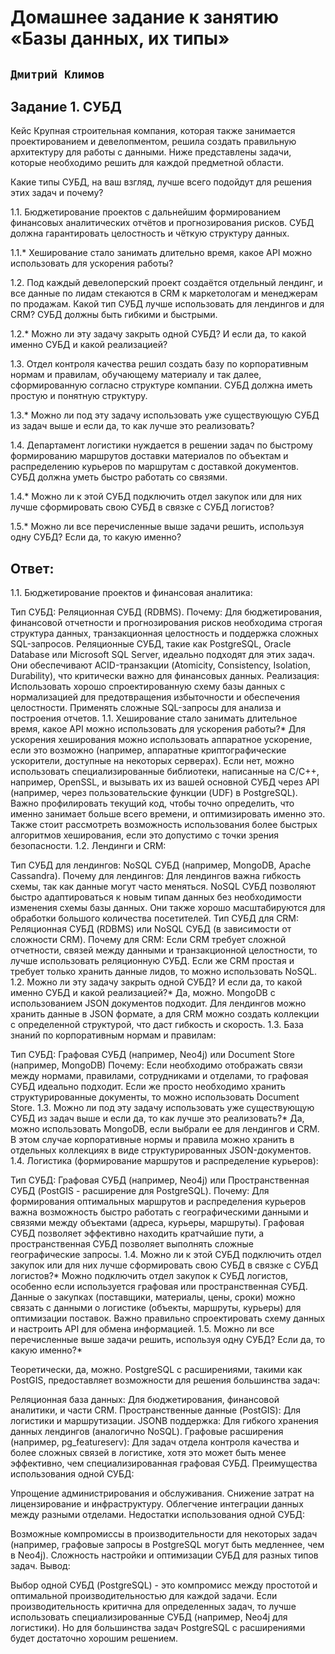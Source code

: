 # Домашнее задание к занятию «Базы данных, их типы»

## ` Дмитрий Климов `

## Задание 1. СУБД
Кейс
Крупная строительная компания, которая также занимается проектированием и девелопментом, решила создать правильную архитектуру для работы с данными. Ниже представлены задачи, которые необходимо решить для каждой предметной области.

Какие типы СУБД, на ваш взгляд, лучше всего подойдут для решения этих задач и почему?

1.1. Бюджетирование проектов с дальнейшим формированием финансовых аналитических отчётов и прогнозирования рисков. СУБД должна гарантировать целостность и чёткую структуру данных.

1.1.* Хеширование стало занимать длительно время, какое API можно использовать для ускорения работы?

1.2. Под каждый девелоперский проект создаётся отдельный лендинг, и все данные по лидам стекаются в CRM к маркетологам и менеджерам по продажам. Какой тип СУБД лучше использовать для лендингов и для CRM? СУБД должны быть гибкими и быстрыми.

1.2.* Можно ли эту задачу закрыть одной СУБД? И если да, то какой именно СУБД и какой реализацией?

1.3. Отдел контроля качества решил создать базу по корпоративным нормам и правилам, обучающему материалу и так далее, сформированную согласно структуре компании. СУБД должна иметь простую и понятную структуру.

1.3.* Можно ли под эту задачу использовать уже существующую СУБД из задач выше и если да, то как лучше это реализовать?

1.4. Департамент логистики нуждается в решении задач по быстрому формированию маршрутов доставки материалов по объектам и распределению курьеров по маршрутам с доставкой документов. СУБД должна уметь быстро работать со связями.

1.4.* Можно ли к этой СУБД подключить отдел закупок или для них лучше сформировать свою СУБД в связке с СУБД логистов?

1.5.* Можно ли все перечисленные выше задачи решить, используя одну СУБД? Если да, то какую именно?


## Ответ:

1.1. Бюджетирование проектов и финансовая аналитика:

Тип СУБД: Реляционная СУБД (RDBMS).
Почему: Для бюджетирования, финансовой отчетности и прогнозирования рисков необходима строгая структура данных, транзакционная целостность и поддержка сложных SQL-запросов. Реляционные СУБД, такие как PostgreSQL, Oracle Database или Microsoft SQL Server, идеально подходят для этих задач. Они обеспечивают ACID-транзакции (Atomicity, Consistency, Isolation, Durability), что критически важно для финансовых данных.
Реализация: Использовать хорошо спроектированную схему базы данных с нормализацией для предотвращения избыточности и обеспечения целостности. Применять сложные SQL-запросы для анализа и построения отчетов.
1.1. Хеширование стало занимать длительное время, какое API можно использовать для ускорения работы?* Для ускорения хеширования можно использовать аппаратное ускорение, если это возможно (например, аппаратные криптографические ускорители, доступные на некоторых серверах). Если нет, можно использовать специализированные библиотеки, написанные на C/C++, например, OpenSSL, и вызывать их из вашей основной СУБД через API (например, через пользовательские функции (UDF) в PostgreSQL). Важно профилировать текущий код, чтобы точно определить, что именно занимает больше всего времени, и оптимизировать именно это. Также стоит рассмотреть возможность использования более быстрых алгоритмов хеширования, если это допустимо с точки зрения безопасности.
1.2. Лендинги и CRM:

Тип СУБД для лендингов: NoSQL СУБД (например, MongoDB, Apache Cassandra).
Почему для лендингов: Для лендингов важна гибкость схемы, так как данные могут часто меняться. NoSQL СУБД позволяют быстро адаптироваться к новым типам данных без необходимости изменения схемы базы данных. Они также хорошо масштабируются для обработки большого количества посетителей.
Тип СУБД для CRM: Реляционная СУБД (RDBMS) или NoSQL СУБД (в зависимости от сложности CRM).
Почему для CRM: Если CRM требует сложной отчетности, связей между данными и транзакционной целостности, то лучше использовать реляционную СУБД. Если же CRM простая и требует только хранить данные лидов, то можно использовать NoSQL.
1.2. Можно ли эту задачу закрыть одной СУБД? И если да, то какой именно СУБД и какой реализацией?* Да, можно. MongoDB с использованием JSON документов подходит. Для лендингов можно хранить данные в JSON формате, а для CRM можно создать коллекции с определенной структурой, что даст гибкость и скорость.
1.3. База знаний по корпоративным нормам и правилам:

Тип СУБД: Графовая СУБД (например, Neo4j) или Document Store (например, MongoDB)
Почему: Если необходимо отображать связи между нормами, правилами, сотрудниками и отделами, то графовая СУБД идеально подходит. Если же просто необходимо хранить структурированные документы, то можно использовать Document Store.
1.3. Можно ли под эту задачу использовать уже существующую СУБД из задач выше и если да, то как лучше это реализовать?* Да, можно использовать MongoDB, если выбрали ее для лендингов и CRM. В этом случае корпоративные нормы и правила можно хранить в отдельных коллекциях в виде структурированных JSON-документов.
1.4. Логистика (формирование маршрутов и распределение курьеров):

Тип СУБД: Графовая СУБД (например, Neo4j) или Пространственная СУБД (PostGIS - расширение для PostgreSQL).
Почему: Для формирования оптимальных маршрутов и распределения курьеров важна возможность быстро работать с географическими данными и связями между объектами (адреса, курьеры, маршруты). Графовая СУБД позволяет эффективно находить кратчайшие пути, а пространственная СУБД позволяет выполнять сложные географические запросы.
1.4. Можно ли к этой СУБД подключить отдел закупок или для них лучше сформировать свою СУБД в связке с СУБД логистов?* Можно подключить отдел закупок к СУБД логистов, особенно если используется графовая или пространственная СУБД. Данные о закупках (поставщики, материалы, цены, сроки) можно связать с данными о логистике (объекты, маршруты, курьеры) для оптимизации поставок. Важно правильно спроектировать схему данных и настроить API для обмена информацией.
1.5. Можно ли все перечисленные выше задачи решить, используя одну СУБД? Если да, то какую именно?*

Теоретически, да, можно. PostgreSQL с расширениями, такими как PostGIS, предоставляет возможности для решения большинства задач:

Реляционная база данных: Для бюджетирования, финансовой аналитики, и части CRM.
Пространственные данные (PostGIS): Для логистики и маршрутизации.
JSONB поддержка: Для гибкого хранения данных лендингов (аналогично NoSQL).
Графовые расширения (например, pg_featureserv): Для задач отдела контроля качества и более сложных связей в логистике, хотя это может быть менее эффективно, чем специализированная графовая СУБД.
Преимущества использования одной СУБД:

Упрощение администрирования и обслуживания.
Снижение затрат на лицензирование и инфраструктуру.
Облегчение интеграции данных между разными отделами.
Недостатки использования одной СУБД:

Возможные компромиссы в производительности для некоторых задач (например, графовые запросы в PostgreSQL могут быть медленнее, чем в Neo4j).
Сложность настройки и оптимизации СУБД для разных типов задач.
Вывод:

Выбор одной СУБД (PostgreSQL) - это компромисс между простотой и оптимальной производительностью для каждой задачи. Если производительность критична для определенных задач, то лучше использовать специализированные СУБД (например, Neo4j для логистики). Но для большинства задач PostgreSQL с расширениями будет достаточно хорошим решением.
